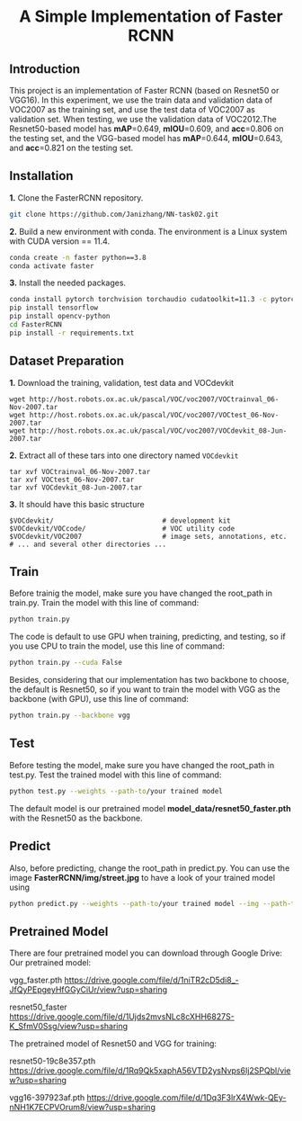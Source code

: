 # <div align="center">A Simple Implementation of Faster RCNN</div>

## Introduction
This project is an implementation of Faster RCNN (based on Resnet50 or VGG16). In this experiment, we use the train data and validation data of VOC2007 as the training set, and use the test data of VOC2007 as validation set. When testing, we use the validation data of VOC2012.The Resnet50-based model has **mAP**=0.649, **mIOU**=0.609, and **acc**=0.806 on the testing set, and the VGG-based model has **mAP**=0.644, **mIOU**=0.643, and **acc**=0.821 on the testing set.

## Installation

**1.** Clone the FasterRCNN repository.

```bash
git clone https://github.com/Janizhang/NN-task02.git
```

**2.** Build a new environment with conda.
The environment is a Linux system with CUDA version == 11.4.
```bash
conda create -n faster python==3.8
conda activate faster
```

**3.** Install the needed packages.
```bash
conda install pytorch torchvision torchaudio cudatoolkit=11.3 -c pytorch
pip install tensorflow
pip install opencv-python
cd FasterRCNN
pip install -r requirements.txt
```


## Dataset Preparation
 **1.** Download the training, validation, test data and VOCdevkit

	wget http://host.robots.ox.ac.uk/pascal/VOC/voc2007/VOCtrainval_06-Nov-2007.tar
	wget http://host.robots.ox.ac.uk/pascal/VOC/voc2007/VOCtest_06-Nov-2007.tar
	wget http://host.robots.ox.ac.uk/pascal/VOC/voc2007/VOCdevkit_08-Jun-2007.tar

**2.** Extract all of these tars into one directory named `VOCdevkit`

	tar xvf VOCtrainval_06-Nov-2007.tar
	tar xvf VOCtest_06-Nov-2007.tar
	tar xvf VOCdevkit_08-Jun-2007.tar

**3.** It should have this basic structure

  	$VOCdevkit/                           # development kit
  	$VOCdevkit/VOCcode/                   # VOC utility code
  	$VOCdevkit/VOC2007                    # image sets, annotations, etc.
  	# ... and several other directories ...

   
   
   
## Train
Before trainig the model, make sure you have changed the root_path in train.py.
Train the model with this line of command:
```bash
python train.py
```
The code is default to use GPU when training, predicting, and testing, so if you use CPU to train the model, use this line of command:
```bash
python train.py --cuda False
```
Besides, considering that our implementation has two backbone to choose, the default is Resnet50, so if you want to train the model with VGG as the backbone (with GPU), use this line of command:
```bash
python train.py --backbone vgg
```

## Test
Before testing the model, make sure you have changed the root_path in test.py.
Test the trained model with this line of command:
```bash
python test.py --weights --path-to/your trained model
```
The default model is our pretrained model **model_data/resnet50_faster.pth** with the Resnet50 as the backbone.

## Predict
Also, before predicting, change the root_path in predict.py.
You can use the image **FasterRCNN/img/street.jpg** to have a look of your trained model using
```bash
python predict.py --weights --path-to/your trained model --img --path-to/FasterRCNN/img/street.jpg
```

## Pretrained Model
There are four pretrained model you can download through Google Drive:
Our pretrained model:

vgg_faster.pth https://drive.google.com/file/d/1niTR2cD5di8_-JfQyPEpgeyHfGGyCiUr/view?usp=sharing

resnet50_faster https://drive.google.com/file/d/1Ujds2mvsNLc8cXHH6827S-K_SfmV0Ssg/view?usp=sharing

The pretrained model of Resnet50 and VGG for training:

resnet50-19c8e357.pth https://drive.google.com/file/d/1Rq9Qk5xaphA56VTD2ysNvps6Ij2SPQbl/view?usp=sharing

vgg16-397923af.pth https://drive.google.com/file/d/1Dq3F3lrX4Wwk-QEy-nNH1K7ECPVOrum8/view?usp=sharing

